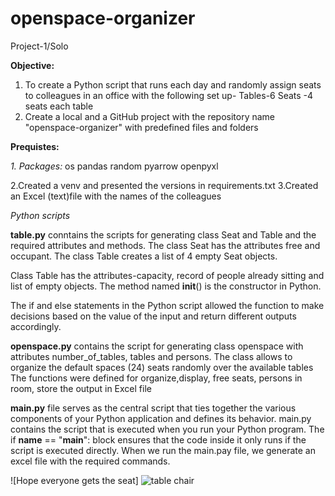 # openspace-organizer
Project-1/Solo

**Objective:**
1. To create a Python script that runs each day and randomly assign seats to colleagues in an office with the following set up-
Tables-6
Seats -4 seats each table
2. Create a local and a GitHub project with the repository name "openspace-organizer" with predefined files and folders

**Prequistes:**

_1. Packages:_
os
pandas
random
pyarrow
openpyxl

2.Created a venv and presented the versions in requirements.txt
3.Created an Excel (text)file with the names of the colleagues

_Python scripts_

**table.py** conntains the scripts for generating class Seat and Table and the required attributes and methods.
The class Seat has the attributes free and occupant.
The class Table creates a list of 4 empty Seat objects.

Class Table has the attributes-capacity, record of people already sitting and list of empty objects.
The method named __init__() is the constructor in Python.


The if and else statements in the Python script allowed the function to make decisions based on the value of the input and return different outputs accordingly.


**openspace.py** contains the script for generating class openspace with attributes number_of_tables, tables and persons.
The class allows to organize the default spaces (24) seats randomly over the available tables
The functions were defined for organize,display, free seats, persons in room, store the output in Excel file

**main.py** file serves as the central script that ties together the various components of your Python application and defines its behavior. main.py contains the script that is executed when you run your Python program.
The if __name__ == "__main__": block ensures that the code inside it only runs if the script is executed directly.
When we run the main.pay file, we generate an excel file with the required commands.

![Hope everyone gets the seat]
![table chair](https://github.com/archana0311/openspace-organizer/assets/56574587/eb2c444b-f27f-4338-b098-eb2d9fde2eab)
